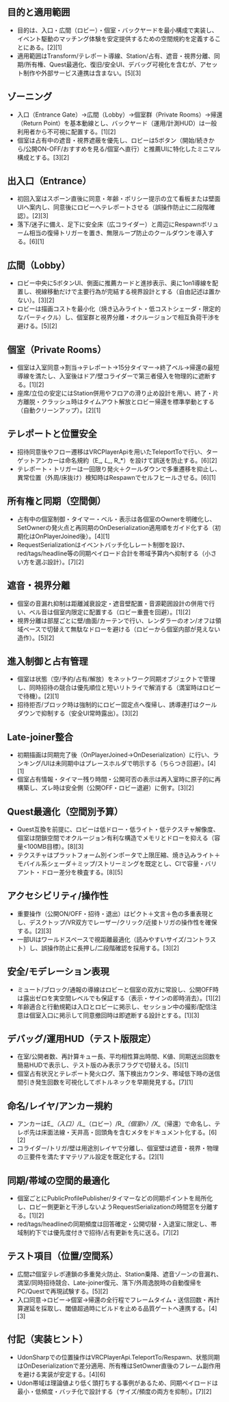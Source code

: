 ## 目的と適用範囲
- 目的は、入口・広間（ロビー）・個室・バックヤードを最小構成で実装し、イベント駆動のマッチング体験を安定提供するための空間規約を定義することにある。[2][1]
- 適用範囲はTransform/テレポート導線、Station/占有、遮音・視界分離、同期/所有権、Quest最適化、復旧/安全UI、デバッグ可視化を含むが、アセット制作や外部サービス連携は含まない。[5][3]

## ゾーニング
- 入口（Entrance Gate）→広間（Lobby）→個室群（Private Rooms）→帰還（Return Point）を基本動線とし、バックヤード（運用/計測HUD）は一般利用者から不可視に配置する。[1][2]
- 個室は占有中の遮音・視界遮蔽を優先し、ロビーは5ボタン（開始/続きから/公開ON-OFF/おすすめを見る/個室へ直行）と推薦UIに特化したミニマル構成とする。[3][2]

## 出入口（Entrance）
- 初回入室はスポーン直後に同意・年齢・ポリシー提示の立て看板または壁面UIへ案内し、同意後にロビーへテレポートさせる（誤操作防止に二段階確認）。[2][3]
- 落下/迷子に備え、足下に安全床（広コライダー）と周辺にRespawnボリューム相当の復帰トリガーを置き、無限ループ防止のクールダウンを導入する。[6][1]

## 広間（Lobby）
- ロビー中央に5ボタンUI、側面に推薦カードと進捗表示、奥に1on1導線を配置し、視線移動だけで主要行為が完結する視界設計とする（自由記述は置かない）。[3][2]
- ロビーは描画コストを最小化（焼き込みライト・低コストシェーダ・限定的なパーティクル）し、個室群と視界分離・オクルージョンで相互負荷干渉を避ける。[5][2]

## 個室（Private Rooms）
- 個室は入室同意→割当→テレポート→15分タイマー→終了ベル→帰還の最短導線を満たし、入室後はドア/壁コライダーで第三者侵入を物理的に遮断する。[1][2]
- 座席/立位の安定にはStation併用やフロアの滑り止め設計を用い、終了・片方離脱・クラッシュ時はタイムアウト解放とロビー帰還を標準挙動とする（自動クリーンアップ）。[2][1]

## テレポートと位置安全
- 招待同意後やフロー遷移はVRCPlayerApiを用いたTeleportToで行い、ターゲットアンカーは命名規約（E_*, L_*, R_*）を設けて誤送を防止する。[6][2]
- テレポート・トリガーは一回限り発火＋クールダウンで多重遷移を抑止し、異常位置（外周/床抜け）検知時はRespawnでセルフヒールさせる。[6][1]

## 所有権と同期（空間側）
- 占有中の個室制御・タイマー・ベル・表示は各個室のOwnerを明確化し、SetOwnerの発火点と再同期のOnDeserialization適用順をガイド化する（初期化はOnPlayerJoined後）。[4][1]
- RequestSerializationはイベントバッチ化しレート制御を設け、red/tags/headline等の同期ペイロード合計を帯域予算内へ抑制する（小さい方を選ぶ設計）。[7][2]

## 遮音・視界分離
- 個室の音漏れ抑制は距離減衰設定・遮音壁配置・音源範囲設計の併用で行い、ベル音は個室内限定に配置する（ロビー重畳を回避）。[1][2]
- 視界分離は部屋ごとに壁/曲面/カーテンで行い、レンダラーのオン/オフは領域ベースで切替えて無駄なドローを避ける（ロビーから個室内部が見えない造作）。[5][2]

## 進入制御と占有管理
- 個室は状態（空/予約/占有/解放）をネットワーク同期オブジェクトで管理し、同時招待の競合は優先順位と短いリトライで解消する（満室時はロビーで待機）。[2][1]
- 招待拒否/ブロック時は強制的にロビー固定点へ復帰し、誘導連打はクールダウンで抑制する（安全UI常時露出）。[3][2]

## Late-joiner整合
- 初期描画は同期完了後（OnPlayerJoined→OnDeserialization）に行い、ランキング/UIは未同期中はプレースホルダで明示する（ちらつき回避）。[4][1]
- 個室占有情報・タイマー残り時間・公開可否の表示は再入室時に原子的に再構築し、ズレ時は安全側（公開OFF・ロビー退避）に倒す。[3][2]

## Quest最適化（空間別予算）
- Quest互換を前提に、ロビーは低ドロー・低ライト・低テクスチャ解像度、個室は閉鎖空間でオクルージョン有利な構造でメモリとドローを抑える（容量<100MB目標）。[8][3]
- テクスチャはプラットフォーム別インポータで上限圧縮、焼き込みライト＋モバイル系シェーダ＋ミップ/ストリーミングを既定とし、CIで容量・バリアント・ドロー差分を検査する。[8][5]

## アクセシビリティ/操作性
- 重要操作（公開ON/OFF・招待・退出）はピクト＋文言＋色の多重表現とし、デスクトップ/VR双方でレーザー/クリック/近接トリガの操作性を確保する。[2][3]
- 一部UIはワールドスペースで視距離最適化（読みやすいサイズ/コントラスト）し、誤操作防止に長押し/二段階確認を採用する。[3][2]

## 安全/モデレーション表現
- ミュート/ブロック/通報の導線はロビーと個室の双方に常設し、公開OFF時は露出ゼロを実空間レベルでも保証する（表示・サインの即時消去）。[1][2]
- 年齢適合と行動規範は入口とロビーに掲示し、セッション中の撮影/配信注意は個室入口に掲示して同意撤回時は即遮断する設計とする。[1][3]

## デバッグ/運用HUD（テスト版限定）
- 在室/公開者数、再計算キュー長、平均相性算出時間、K値、同期送出回数を簡易HUDで表示し、テスト版のみ表示フラグで切替える。[5][1]
- 個室占有状況とテレポート発火ログ、落下検出カウンタ、帯域低下時の送信間引き発生回数を可視化してボトルネックを早期発見する。[7][1]

## 命名/レイヤ/アンカー規約
- アンカーはE_*（入口）/L_*（ロビー）/R_*（個室n）/X_*（帰還）で命名し、テレポ先は床面法線・天井高・回頭角を含むメタをドキュメント化する。[6][2]
- コライダー/トリガ/壁は用途別レイヤで分離し、個室壁は遮音・視界・物理の三要件を満たすマテリアル設定を既定化する。[2][1]

## 同期/帯域の空間的最適化
- 個室ごとにPublicProfilePublisher/タイマーなどの同期ポイントを局所化し、ロビー側更新と干渉しないようRequestSerializationの時間窓を分離する。[1][2]
- red/tags/headlineの同期頻度は回答確定・公開切替・入退室に限定し、帯域制約下では優先度付きで招待/占有更新を先に送る。[7][2]

## テスト項目（位置/空間系）
- 広間⇄個室テレポ連鎖の多重発火防止、Station乗降、遮音ゾーンの音漏れ、満室/同時招待競合、Late-joiner復元、落下/外周逸脱時の自動復帰をPC/Questで再現試験する。[5][2]
- 入口同意→ロビー→個室→帰還の全行程でフレームタイム・送信回数・再計算遅延を採取し、閾値超過時にビルドを止める品質ゲートへ連携する。[4][3]

## 付記（実装ヒント）
- UdonSharpでの位置操作はVRCPlayerApi.TeleportTo/Respawn、状態同期はOnDeserializationで差分適用、所有権はSetOwner直後のフレーム副作用を避ける実装が安定する。[4][6]
- Udon帯域は理論値より低く頭打ちする事例があるため、同期ペイロードは最小・低頻度・バッチ化で設計する（サイズ/頻度の両方を抑制）。[7][2]